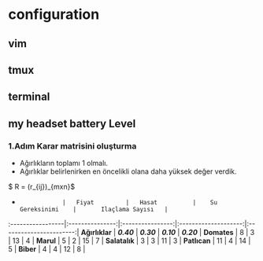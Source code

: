 # configuration
## vim 
## tmux
## terminal
## my headset battery Level



 
### 1.Adım Karar matrisini oluşturma

+ Ağırlıkların toplamı 1 olmalı. 
+ Ağırlıklar belirlenirken en öncelikli olana daha yüksek değer verdik.

$ R = (r_{ij})_{mxn}$ 

-                 |   Fiyat         |   Hasat          |    Su Gereksinimi    |       Ilaçlama Sayısı   | 
:-----------------|:---------------:|:----------------:|:--------------------:|:-----------------------:|
**Ağırlıklar**    |     ***0.40***  |   ***0.30***     |      ***0.10***      |       ***0.20***           | 
**Domates**       |        8        |      3           |         13           |          4              |
**Marul**         |        5        |      2           |         15           |          7              |
**Salatalık**     |        3        |      3           |         11           |          3              |
**Patlıcan**      |        11       |      4           |         14           |          5              |
**Biber**         |        4        |      4           |         12           |          8              |
